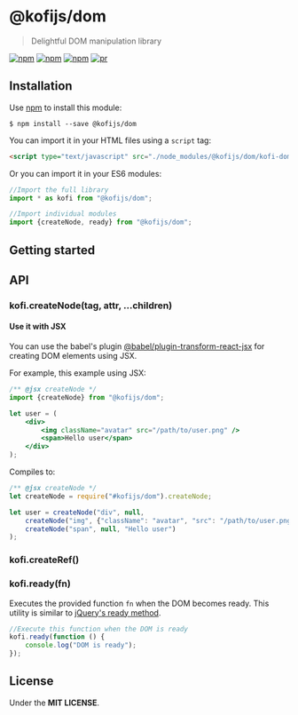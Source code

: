 # @kofijs/dom

> Delightful DOM manipulation library

[![npm](https://img.shields.io/npm/v/@kofijs/dom.svg?style=flat-square)](https://www.npmjs.com/package/@kofijs/dom)
[![npm](https://img.shields.io/npm/dt/@kofijs/dom.svg?style=flat-square)](https://www.npmjs.com/package/@kofijs/dom)
[![npm](https://img.shields.io/npm/l/@kofijs/dom.svg?style=flat-square)](https://github.com/jmjuanes/kofi)
[![pr](https://img.shields.io/badge/PRs-welcome-brightgreen.svg?style=flat-square)]()


## Installation

Use [npm](https://npmjs.com) to install this module: 

```
$ npm install --save @kofijs/dom
```

You can import it in your HTML files using a `script` tag: 

```html
<script type="text/javascript" src="./node_modules/@kofijs/dom/kofi-dom.js"></script>
```

Or you can import it in your ES6 modules: 

```javascript
//Import the full library
import * as kofi from "@kofijs/dom";

//Import individual modules
import {createNode, ready} from "@kofijs/dom";
```

## Getting started




## API

### kofi.createNode(tag, attr, ...children)


#### Use it with JSX

You can use the babel's plugin [@babel/plugin-transform-react-jsx](https://babeljs.io/docs/en/babel-plugin-transform-react-jsx) for creating DOM elements using JSX. 

For example, this example using JSX: 

```jsx
/** @jsx createNode */
import {createNode} from "@kofijs/dom";

let user = (
    <div>
        <img className="avatar" src="/path/to/user.png" />
        <span>Hello user</span>
    </div>
);
```

Compiles to:

```javascript
/** @jsx createNode */
let createNode = require("#kofijs/dom").createNode;

let user = createNode("div", null, 
    createNode("img", {"className": "avatar", "src": "/path/to/user.png"}),
    createNode("span", null, "Hello user")
);
```



### kofi.createRef()

### kofi.ready(fn)

Executes the provided function `fn` when the DOM becomes ready. This utility is similar to [jQuery's ready method](https://api.jquery.com/ready/).

```javascript 
//Execute this function when the DOM is ready
kofi.ready(function () {
    console.log("DOM is ready");
});
```

## License 

Under the **MIT LICENSE**.

